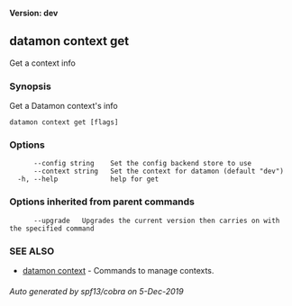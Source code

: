 **Version: dev**

## datamon context get

Get a context info

### Synopsis

Get a Datamon context's info

```
datamon context get [flags]
```

### Options

```
      --config string    Set the config backend store to use
      --context string   Set the context for datamon (default "dev")
  -h, --help             help for get
```

### Options inherited from parent commands

```
      --upgrade   Upgrades the current version then carries on with the specified command
```

### SEE ALSO

* [datamon context](datamon_context.md)	 - Commands to manage contexts.

###### Auto generated by spf13/cobra on 5-Dec-2019
